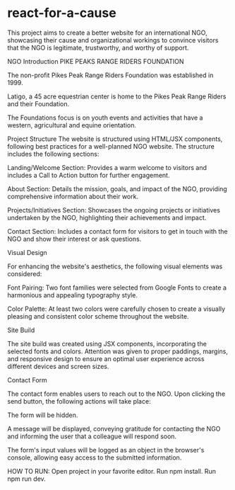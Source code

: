 # react-for-a-cause


This project aims to create a better website for an international NGO, showcasing their cause and organizational workings to convince visitors that the NGO is legitimate, trustworthy, and worthy of support.

NGO Introduction
PIKE PEAKS RANGE RIDERS FOUNDATION

The non-profit Pikes Peak Range Riders Foundation was established in 1999.

Latigo, a 45 acre equestrian center is home to the Pikes Peak Range Riders and their Foundation.

The Foundations focus is on youth events and activities that have a western, agricultural and equine orientation.

Project Structure
The website is structured using HTML/JSX components, following best practices for a well-planned NGO website. The structure includes the following sections:

Landing/Welcome Section: Provides a warm welcome to visitors and includes a Call to Action button for further engagement.

About Section: Details the mission, goals, and impact of the NGO, providing comprehensive information about their work.

Projects/Initiatives Section: Showcases the ongoing projects or initiatives undertaken by the NGO, highlighting their achievements and impact.

Contact Section: Includes a contact form for visitors to get in touch with the NGO and show their interest or ask questions.

Visual Design

For enhancing the website's aesthetics, the following visual elements was considered:

Font Pairing: Two font families were selected from Google Fonts to create a harmonious and appealing typography style.

Color Palette: At least two colors were carefully chosen to create a visually pleasing and consistent color scheme throughout the website.

Site Build

The site build was created using JSX components, incorporating the selected fonts and colors. Attention was given to proper paddings, margins, and responsive design to ensure an optimal user experience across different devices and screen sizes.

Contact Form

The contact form enables users to reach out to the NGO. Upon clicking the send button, the following actions will take place:

The form will be hidden.

A message will be displayed, conveying gratitude for contacting the NGO and informing the user that a colleague will respond soon.

The form's input values will be logged as an object in the browser's console, allowing easy access to the submitted information.

HOW TO RUN: Open project in your favorite editor. Run npm install. Run npm run dev.
